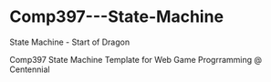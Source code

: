 # Comp397---State-Machine
State Machine - Start of Dragon

Comp397 State Machine Template for Web Game Progrramming @ Centennial
